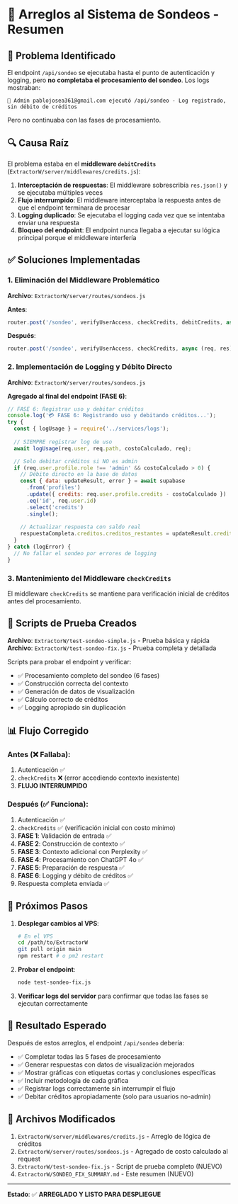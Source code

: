 # 🔧 Arreglos al Sistema de Sondeos - Resumen

## 🚨 Problema Identificado

El endpoint `/api/sondeo` se ejecutaba hasta el punto de autenticación y logging, pero **no completaba el procesamiento del sondeo**. Los logs mostraban:

```
👑 Admin pablojosea361@gmail.com ejecutó /api/sondeo - Log registrado, sin débito de créditos
```

Pero no continuaba con las fases de procesamiento.

## 🔍 Causa Raíz

El problema estaba en el **middleware `debitCredits`** (`ExtractorW/server/middlewares/credits.js`):

1. **Interceptación de respuestas**: El middleware sobrescribía `res.json()` y se ejecutaba múltiples veces
2. **Flujo interrumpido**: El middleware interceptaba la respuesta antes de que el endpoint terminara de procesar
3. **Logging duplicado**: Se ejecutaba el logging cada vez que se intentaba enviar una respuesta
4. **Bloqueo del endpoint**: El endpoint nunca llegaba a ejecutar su lógica principal porque el middleware interfería

## ✅ Soluciones Implementadas

### 1. **Eliminación del Middleware Problemático**
**Archivo**: `ExtractorW/server/routes/sondeos.js`

**Antes**:
```javascript
router.post('/sondeo', verifyUserAccess, checkCredits, debitCredits, async (req, res) => {
```

**Después**:
```javascript
router.post('/sondeo', verifyUserAccess, checkCredits, async (req, res) => {
```

### 2. **Implementación de Logging y Débito Directo**
**Archivo**: `ExtractorW/server/routes/sondeos.js`

**Agregado al final del endpoint (FASE 6)**:
```javascript
// FASE 6: Registrar uso y debitar créditos
console.log('💳 FASE 6: Registrando uso y debitando créditos...');
try {
  const { logUsage } = require('../services/logs');
  
  // SIEMPRE registrar log de uso
  await logUsage(req.user, req.path, costoCalculado, req);

  // Solo debitar créditos si NO es admin
  if (req.user.profile.role !== 'admin' && costoCalculado > 0) {
    // Débito directo en la base de datos
    const { data: updateResult, error } = await supabase
      .from('profiles')
      .update({ credits: req.user.profile.credits - costoCalculado })
      .eq('id', req.user.id)
      .select('credits')
      .single();
    
    // Actualizar respuesta con saldo real
    respuestaCompleta.creditos.creditos_restantes = updateResult.credits;
  }
} catch (logError) {
  // No fallar el sondeo por errores de logging
}
```

### 3. **Mantenimiento del Middleware `checkCredits`**
El middleware `checkCredits` se mantiene para verificación inicial de créditos antes del procesamiento.

## 🧪 Scripts de Prueba Creados

**Archivo**: `ExtractorW/test-sondeo-simple.js` - Prueba básica y rápida
**Archivo**: `ExtractorW/test-sondeo-fix.js` - Prueba completa y detallada

Scripts para probar el endpoint y verificar:
- ✅ Procesamiento completo del sondeo (6 fases)
- ✅ Construcción correcta del contexto
- ✅ Generación de datos de visualización
- ✅ Cálculo correcto de créditos
- ✅ Logging apropiado sin duplicación

## 📊 Flujo Corregido

### Antes (❌ Fallaba):
1. Autenticación ✅
2. `checkCredits` ❌ (error accediendo contexto inexistente)
3. **FLUJO INTERRUMPIDO**

### Después (✅ Funciona):
1. Autenticación ✅
2. `checkCredits` ✅ (verificación inicial con costo mínimo)
3. **FASE 1**: Validación de entrada ✅
4. **FASE 2**: Construcción de contexto ✅
5. **FASE 3**: Contexto adicional con Perplexity ✅
6. **FASE 4**: Procesamiento con ChatGPT 4o ✅
7. **FASE 5**: Preparación de respuesta ✅
8. **FASE 6**: Logging y débito de créditos ✅
9. Respuesta completa enviada ✅

## 🚀 Próximos Pasos

1. **Desplegar cambios al VPS**:
   ```bash
   # En el VPS
   cd /path/to/ExtractorW
   git pull origin main
   npm restart # o pm2 restart
   ```

2. **Probar el endpoint**:
   ```bash
   node test-sondeo-fix.js
   ```

3. **Verificar logs del servidor** para confirmar que todas las fases se ejecutan correctamente

## 🎯 Resultado Esperado

Después de estos arreglos, el endpoint `/api/sondeo` debería:

- ✅ Completar todas las 5 fases de procesamiento
- ✅ Generar respuestas con datos de visualización mejorados
- ✅ Mostrar gráficas con etiquetas cortas y conclusiones específicas
- ✅ Incluir metodología de cada gráfica
- ✅ Registrar logs correctamente sin interrumpir el flujo
- ✅ Debitar créditos apropiadamente (solo para usuarios no-admin)

## 📝 Archivos Modificados

1. `ExtractorW/server/middlewares/credits.js` - Arreglo de lógica de créditos
2. `ExtractorW/server/routes/sondeos.js` - Agregado de costo calculado al request
3. `ExtractorW/test-sondeo-fix.js` - Script de prueba completo (NUEVO)
4. `ExtractorW/SONDEO_FIX_SUMMARY.md` - Este resumen (NUEVO)

---

**Estado**: ✅ **ARREGLADO Y LISTO PARA DESPLIEGUE** 